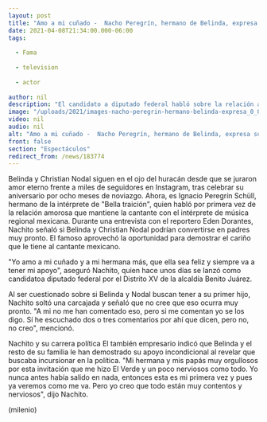 ```yaml
---
layout: post
title: "Amo a mi cuñado -  Nacho Peregrín, hermano de Belinda, expresa su admiración por Nodal"
date: 2021-04-08T21:34:00.000-06:00
tags:
  
  - Fama
  
  - television
  
  - actor
  
author: nil
description: "El candidato a diputado federal habló sobre la relación amorosa de Belinda y Christian Nodal. "
image: "/uploads/2021/images-nacho-peregrin-hermano-belinda-expresa_0_0_1200_747.jpg"
video: nil
audio: nil
alt: "Amo a mi cuñado -  Nacho Peregrín, hermano de Belinda, expresa su admiración por Nodal"
front: false
section: "Espectáculos"
redirect_from: /news/183774
---
```


Belinda y Christian Nodal siguen en el ojo del huracán desde que se juraron amor eterno frente a miles de seguidores en Instagram, tras celebrar su aniversario por ocho meses de noviazgo. Ahora, es Ignacio Peregrín Schüll, hermano de la intérprete de "Bella traición", quien habló por primera vez de la relación amorosa que mantiene la cantante con el intérprete de música regional mexicana. Durante una entrevista con el reportero Eden Dorantes, Nachito señaló si Belinda y Christian Nodal podrían convertirse en padres muy pronto. El famoso aprovechó la oportunidad para demostrar el cariño que le tiene al cantante mexicano. 

​"Yo amo a mi cuñado y a mi hermana más, que ella sea feliz y siempre va a tener mi apoyo", aseguró Nachito, quien hace unos días se lanzó como candidatoa diputado federal por el Distrito XV de la alcaldía Benito Juárez.  

Al ser cuestionado sobre si Belinda y Nodal buscan tener a su primer hijo, Nachito soltó una carcajada y señaló que no cree que eso ocurra muy pronto.  "A mi no me han comentado eso, pero si me comentan yo se los digo. Sí he escuchado dos o tres comentarios por ahí que dicen, pero no, no creo", mencionó. 

Nachito y su carrera política El también empresario indicó que Belinda y el resto de su familia le han demostrado su apoyo incondicional al revelar que buscaba incursionar en la política.  "Mi hermana y mis papás muy orgullosos por esta invitación que me hizo El Verde y un poco nerviosos como todo. Yo nunca antes había salido en nada, entonces esta es mi primera vez y pues ya veremos como me va. Pero yo creo que todo están muy contentos y nerviosos", dijo Nachito.  

(milenio)